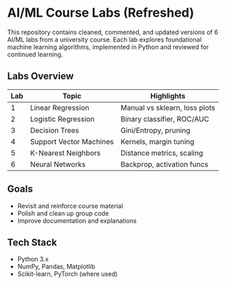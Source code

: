 # AI/ML Course Labs (Refreshed)

This repository contains cleaned, commented, and updated versions of 6 AI/ML labs from a university course. Each lab explores foundational machine learning algorithms, implemented in Python and reviewed for continued learning.

## Labs Overview

| Lab | Topic                  | Highlights |
|-----|------------------------|------------|
| 1   | Linear Regression      | Manual vs sklearn, loss plots |
| 2   | Logistic Regression    | Binary classifier, ROC/AUC    |
| 3   | Decision Trees         | Gini/Entropy, pruning         |
| 4   | Support Vector Machines| Kernels, margin tuning        |
| 5   | K-Nearest Neighbors    | Distance metrics, scaling     |
| 6   | Neural Networks        | Backprop, activation funcs    |

## Goals
- Revisit and reinforce course material
- Polish and clean up group code
- Improve documentation and explanations

## Tech Stack
- Python 3.x
- NumPy, Pandas, Matplotlib
- Scikit-learn, PyTorch (where used)

